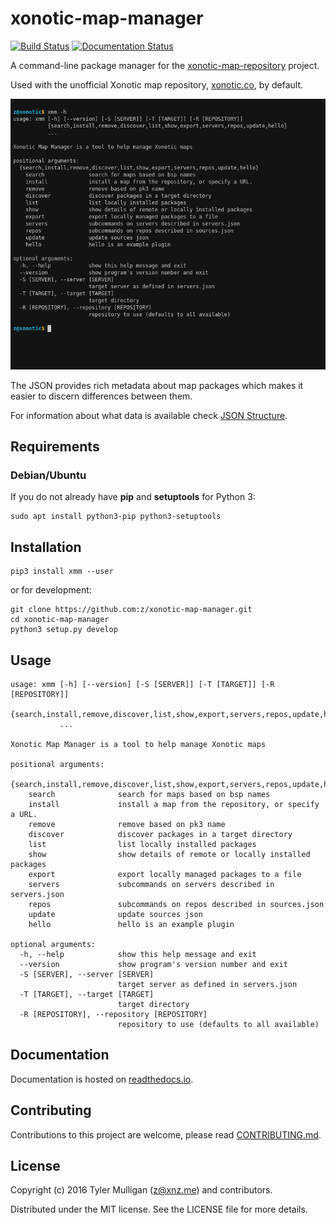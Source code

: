 # xonotic-map-manager

[![Build Status](https://travis-ci.org/z/xonotic-map-manager.svg?branch=master)](https://travis-ci.org/z/xonotic-map-manager) [![Documentation Status](https://readthedocs.org/projects/xonotic-map-manager/badge/?version=latest)](http://xonotic-map-manager.readthedocs.io/en/latest/?badge=latest)

A command-line package manager for the [xonotic-map-repository](https://github.com/z/xonotic-map-repository) project.

Used with the unofficial Xonotic map repository, [xonotic.co](http://xonotic.co), by default.

[![asciicast of xmm](https://raw.githubusercontent.com/z/xonotic-map-manager/master/resources/images/xmm.gif)](https://asciinema.org/a/3vrfld4k0tj91hgztw0obmnbl)

The JSON provides rich metadata about map packages which makes it easier
to discern differences between them.

For information about what data is available check [JSON Structure](#JSON-structure).
## Requirements

### Debian/Ubuntu

If you do not already have **pip** and **setuptools** for Python 3:

```
sudo apt install python3-pip python3-setuptools
```

## Installation

```
pip3 install xmm --user
```

or for development:

```
git clone https://github.com:z/xonotic-map-manager.git
cd xonotic-map-manager
python3 setup.py develop
```

## Usage

```
usage: xmm [-h] [--version] [-S [SERVER]] [-T [TARGET]] [-R [REPOSITORY]]
           {search,install,remove,discover,list,show,export,servers,repos,update,hello}
           ...

Xonotic Map Manager is a tool to help manage Xonotic maps

positional arguments:
  {search,install,remove,discover,list,show,export,servers,repos,update,hello}
    search              search for maps based on bsp names
    install             install a map from the repository, or specify a URL.
    remove              remove based on pk3 name
    discover            discover packages in a target directory
    list                list locally installed packages
    show                show details of remote or locally installed packages
    export              export locally managed packages to a file
    servers             subcommands on servers described in servers.json
    repos               subcommands on repos described in sources.json
    update              update sources json
    hello               hello is an example plugin

optional arguments:
  -h, --help            show this help message and exit
  --version             show program's version number and exit
  -S [SERVER], --server [SERVER]
                        target server as defined in servers.json
  -T [TARGET], --target [TARGET]
                        target directory
  -R [REPOSITORY], --repository [REPOSITORY]
                        repository to use (defaults to all available)
```


## Documentation

Documentation is hosted on [readthedocs.io](http://xonotic-map-manager.readthedocs.io/en/latest).

## Contributing

Contributions to this project are welcome, please read [CONTRIBUTING.md](https://github.com/z/xonotic-map-manager/blob/master/CONTRIBUTING.md).

## License

Copyright (c) 2016 Tyler Mulligan (z@xnz.me) and contributors.

Distributed under the MIT license. See the LICENSE file for more details.